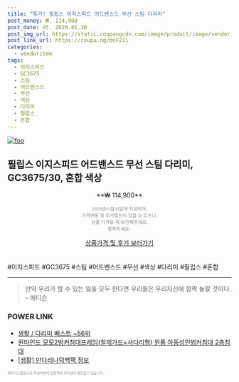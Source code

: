 ```yaml
--- 
title: "특가! 필립스 이지스피드 어드밴스드 무선 스팀 다리미" 
post_money: ₩. 114,900 
post_date: dt. 2020.01.30 
post_img_url: https://static.coupangcdn.com/image/product/image/vendoritem/2019/03/27/3782481069/b00224ae-0c14-4537-af72-d8449e68459b.jpg 
post_link_url: https://coupa.ng/bnF21i 
categories: 
  - vendoritem 
tags: 
  - 이지스피드 
  - GC3675 
  - 스팀 
  - 어드밴스드 
  - 무선 
  - 색상 
  - 다리미 
  - 필립스 
  - 혼합 
--- 
```

[![foo](https://static.coupangcdn.com/image/product/image/vendoritem/2019/03/27/3782481069/b00224ae-0c14-4537-af72-d8449e68459b.jpg)](https://coupa.ng/bnF21i) 

## 필립스 이지스피드 어드밴스드 무선 스팀 다리미, GC3675/30, 혼합 색상 
<p style="text-align: center;">**₩ 114,900**</p> 
<p style="text-align: center;"><span style="color: #898c8f; font-family: Georgia,Times,serif; font-size: 0.75em;">2020년01월30일에 작성되어, <br>가격변동 및 추가할인이 있을 수 있으니,<br> 상품 가격을 꼭!확인해주세요.<br>행복하세요~</span> 
</p>	 
<div markdown="0" style="text-align: center;"><a href="https://coupa.ng/bnF21i" class="btn btn--success">상품가격 및 후기 보러가기</a></div> 
<br><br> 
  #이지스피드 #GC3675 #스팀 #어드밴스드 #무선 #색상 #다리미 #필립스 #혼합 
<hr> 

> 만약 우리가 할 수 있는 일을 모두 한다면 우리들은 우리자신에 깜짝 놀랄 것이다. – 에디슨 


### POWER LINK

* <a href="https://blog.naver.com/santokki14/221789588332" target="_blank">생활 / 다리미 베스트 ~56위</a>
* <a href="https://blog.naver.com/sakai111/221781099113" target="_blank">원마인드 모모2벙커침대프레임(철제가드+사다리형) 원룸 아동성인벙커침대 2층침대</a>
* <a href="https://blog.naver.com/sakai111/221763691557" target="_blank"> [생활] 만다리나덕백팩 정보 </a>

<span style="color: #898c8f; font-family: Georgia,Times,serif; font-size: 0.55em;">파트너스활동으로 작성자에게 일정액의 커미션이 제공될수 있습니다.</span> 
